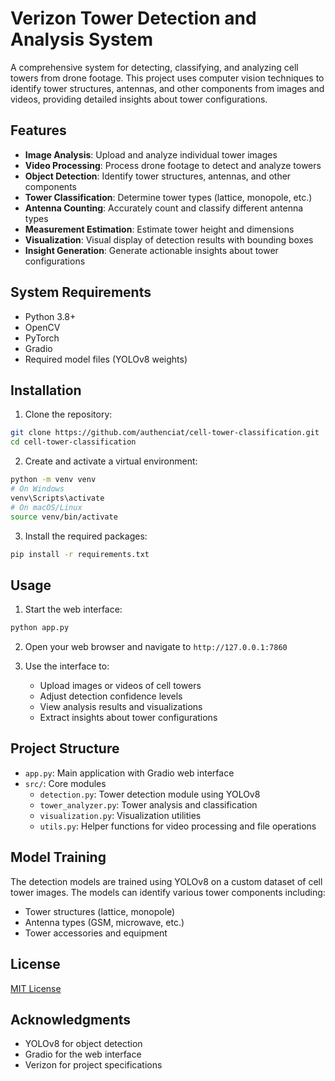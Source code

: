 # Verizon Tower Detection and Analysis System

A comprehensive system for detecting, classifying, and analyzing cell towers from drone footage. This project uses computer vision techniques to identify tower structures, antennas, and other components from images and videos, providing detailed insights about tower configurations.

## Features

- **Image Analysis**: Upload and analyze individual tower images
- **Video Processing**: Process drone footage to detect and analyze towers
- **Object Detection**: Identify tower structures, antennas, and other components
- **Tower Classification**: Determine tower types (lattice, monopole, etc.)
- **Antenna Counting**: Accurately count and classify different antenna types
- **Measurement Estimation**: Estimate tower height and dimensions
- **Visualization**: Visual display of detection results with bounding boxes
- **Insight Generation**: Generate actionable insights about tower configurations

## System Requirements

- Python 3.8+
- OpenCV
- PyTorch
- Gradio
- Required model files (YOLOv8 weights)

## Installation

1. Clone the repository:
```bash
git clone https://github.com/authenciat/cell-tower-classification.git
cd cell-tower-classification
```

2. Create and activate a virtual environment:
```bash
python -m venv venv
# On Windows
venv\Scripts\activate
# On macOS/Linux
source venv/bin/activate
```

3. Install the required packages:
```bash
pip install -r requirements.txt
```

## Usage

1. Start the web interface:
```bash
python app.py
```

2. Open your web browser and navigate to `http://127.0.0.1:7860`

3. Use the interface to:
   - Upload images or videos of cell towers
   - Adjust detection confidence levels
   - View analysis results and visualizations
   - Extract insights about tower configurations

## Project Structure

- `app.py`: Main application with Gradio web interface
- `src/`: Core modules
  - `detection.py`: Tower detection module using YOLOv8
  - `tower_analyzer.py`: Tower analysis and classification
  - `visualization.py`: Visualization utilities
  - `utils.py`: Helper functions for video processing and file operations

## Model Training

The detection models are trained using YOLOv8 on a custom dataset of cell tower images. The models can identify various tower components including:

- Tower structures (lattice, monopole)
- Antenna types (GSM, microwave, etc.)
- Tower accessories and equipment

## License

[MIT License](LICENSE)

## Acknowledgments

- YOLOv8 for object detection
- Gradio for the web interface
- Verizon for project specifications 